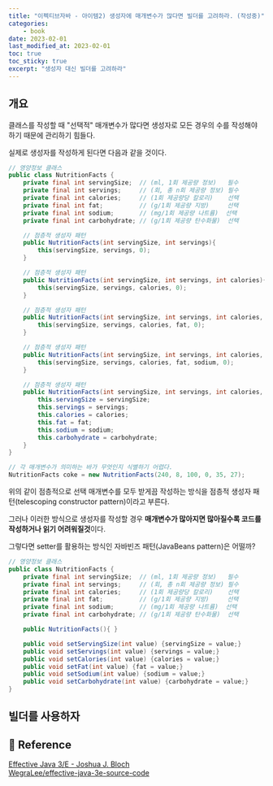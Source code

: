 ```yaml
---
title: "이펙티브자바 - 아이템2) 생성자에 매개변수가 많다면 빌더를 고려하라. (작성중)"
categories: 
    - book
date: 2023-02-01
last_modified_at: 2023-02-01
toc: true
toc_sticky: true
excerpt: "생성자 대신 빌더를 고려하라"
---
```


## 개요

클래스를 작성할 때 "선택적" 매개변수가 많다면 생성자로 모든 경우의 수를 작성해야 하기 때문에 관리하기 힘들다.

실제로 생성자를 작성하게 된다면 다음과 같을 것이다.

```java
// 영양정보 클래스
public class NutritionFacts {
    private final int servingSize;  // (ml, 1회 제공량 정보)   필수
    private final int servings;     // (회, 총 n회 제공량 정보) 필수
    private final int calories;     // (1회 제공량당 칼로리)    선택
    private final int fat;          // (g/1회 제공량 지방)     선택
    private final int sodium;       // (mg/1회 제공량 나트륨)  선택
    private final int carbohydrate; // (g/1회 제공량 탄수화물)  선택

    // 점층적 생성자 패턴
    public NutritionFacts(int servingSize, int servings){
        this(servingSize, servings, 0);
    }

    // 점층적 생성자 패턴
    public NutritionFacts(int servingSize, int servings, int calories){
        this(servingSize, servings, calories, 0);
    }

    // 점층적 생성자 패턴
    public NutritionFacts(int servingSize, int servings, int calories, int fat){
        this(servingSize, servings, calories, fat, 0);
    }

    // 점층적 생성자 패턴
    public NutritionFacts(int servingSize, int servings, int calories, int fat, int sodium){
        this(servingSize, servings, calories, fat, sodium, 0);
    }

    // 점층적 생성자 패턴
    public NutritionFacts(int servingSize, int servings, int calories, int fat, int sodium, int carbohydrate){
        this.servingSize = servingSize;
        this.servings = servings;
        this.calories = calories;
        this.fat = fat;
        this.sodium = sodium;
        this.carbohydrate = carbohydrate;
    }
}

// 각 매개변수가 의미하는 바가 무엇인지 식별하기 어렵다.
NutritionFacts coke = new NutritionFacts(240, 8, 100, 0, 35, 27); 

```

위의 같이 점층적으로 선택 매개변수를 모두 받게끔 작성하는 방식을 점층적 생성자 패턴(telescoping constructor pattern)이라고 부른다.

그러나 이러한 방식으로 생성자를 작성할 경우 **매개변수가 많아지면 많아질수록 코드를 작성하거나 읽기 어려워질것**이다.

그렇다면 setter를 활용하는 방식인 자바빈즈 패턴(JavaBeans pattern)은 어떨까?

```java
// 영양정보 클래스
public class NutritionFacts {
    private final int servingSize;  // (ml, 1회 제공량 정보)   필수
    private final int servings;     // (회, 총 n회 제공량 정보) 필수
    private final int calories;     // (1회 제공량당 칼로리)    선택
    private final int fat;          // (g/1회 제공량 지방)     선택
    private final int sodium;       // (mg/1회 제공량 나트륨)  선택
    private final int carbohydrate; // (g/1회 제공량 탄수화물)  선택

    public NutritionFacts(){ }

    public void setServingSize(int value) {servingSize = value;}
    public void setServings(int value) {servings = value;}
    public void setCalories(int value) {calories = value;}
    public void setFat(int value) {fat = value;}
    public void setSodium(int value) {sodium = value;}
    public void setCarbohydrate(int value) {carbohydrate = value;}
}
```

## 빌더를 사용하자


## 📣 Reference
[Effective Java 3/E - Joshua J. Bloch](http://www.yes24.com/Product/Goods/65551284)<br/>
[WegraLee/effective-java-3e-source-code](https://github.com/WegraLee/effective-java-3e-source-code/tree/master/src/effectivejava/chapter2/item2)<br/>
